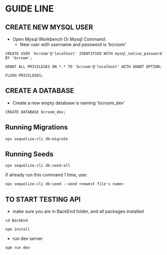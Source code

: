 # GUIDE LINE

## CREATE NEW MYSQL USER

- Open Mysql Workbench Or Mysql Command:
    - New user with username and password is 'bcroom'

`
    CREATE USER 'bcroom'@'localhost' IDENTIFIED WITH mysql_native_password BY 'bcroom';
`

`
    GRANT ALL PRIVILEGES ON *.* TO 'bcroom'@'localhost' WITH GRANT OPTION;
`

`
    FLUSH PRIVILEGES;
`
## CREATE A DATABASE

- Create a new empty database is naming 'bcroom_dev'

`
    CREATE DATABASE bcroom_dev;
`

## Running Migrations

`
    npx sequelize-cli db:migrate
`

## Running Seeds

`
    npx sequelize-cli db:seed:all
`

if already run this command 1 time, use:

`
    npx sequelize-cli db:seed --seed <newest file's name>
`

## TO START TESTING API

- make sure you are in BackEnd folder, and all packages installed

`
    cd BackEnd
`

`
    npm install
`

- run dev server

`
    npm run dev
`
